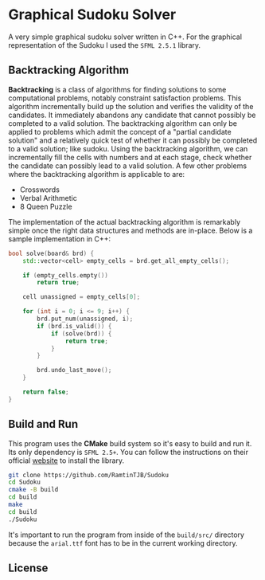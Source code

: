 # Graphical Sudoku Solver
A very simple graphical sudoku solver written in C++. For the graphical representation of the Sudoku I used the `SFML 2.5.1` library.

## Backtracking Algorithm
**Backtracking** is a class of algorithms for finding solutions to some computational problems, notably constraint satisfaction problems. This algorithm incrementally build up the solution and verifies the validity of the candidates. It immediately abandons any candidate that cannot possibly be completed to a valid solution. The backtracking algorithm can only be applied to problems which admit the concept of a "partial candidate solution" and a relatively quick test of whether it can possibly be completed to a valid solution; like sudoku. Using the backtracking algorithm, we can incrementally fill the cells with numbers and at each stage, check whether the candidate can possibly lead to a valid solution. A few other problems where the backtracking algorithm is applicable to are:

* Crosswords
* Verbal Arithmetic
* 8 Queen Puzzle

The implementation of the actual backtracking algorithm is remarkably simple once the right data structures and methods are in-place. Below is a sample implementation in C++:

```cpp
bool solve(board& brd) {
    std::vector<cell> empty_cells = brd.get_all_empty_cells();

    if (empty_cells.empty())
        return true;

    cell unassigned = empty_cells[0];

    for (int i = 0; i <= 9; i++) {
        brd.put_num(unassigned, i);
        if (brd.is_valid()) {
            if (solve(brd)) {
                return true;
            }
        }

        brd.undo_last_move();
    }

    return false;
}
```

## Build and Run

This program uses the **CMake** build system so it's easy to build and run it. Its only dependency is `SFML 2.5+`. You can follow the instructions on their official [website](https://www.sfml-dev.org/tutorials/2.5/) to install the library.

```sh
git clone https://github.com/RamtinTJB/Sudoku
cd Sudoku
cmake -B build
cd build
make
cd build
./Sudoku
```

It's important to run the program from inside of the `build/src/` directory because the `arial.ttf` font has to be in the current working directory.

## License
